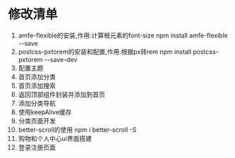 # 修改清单
1. amfe-flexible的安装,作用:计算根元素的font-size
     npm install amfe-flexible --save
2. postcss-pxtorem的安装和配置,作用:根据px转rem 
    npm install postcss-pxtorem --save-dev
3. 配置主题
4. 首页添加分类
5. 首页添加搜索
6. 返回顶部组件封装并添加到首页
7. 添加分类导航
8. 使用keepAlive缓存
9. 分类页面开发
10. better-scroll的使用
    npm i better-scroll -S
11. 购物和个人中心ui界面搭建
12. 登录注册页面